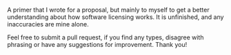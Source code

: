 A primer that I wrote for a proposal, but mainly to myself to get a better understanding about how software licensing works. It is unfinished, and any inaccuracies are mine alone.

Feel free to submit a pull request, if you find any types, disagree with phrasing or have any suggestions for improvement. Thank you!
